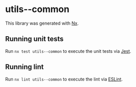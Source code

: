 # utils--common

This library was generated with [Nx](https://nx.dev).

## Running unit tests

Run `nx test utils--common` to execute the unit tests via [Jest](https://jestjs.io).

## Running lint

Run `nx lint utils--common` to execute the lint via [ESLint](https://eslint.org/).
